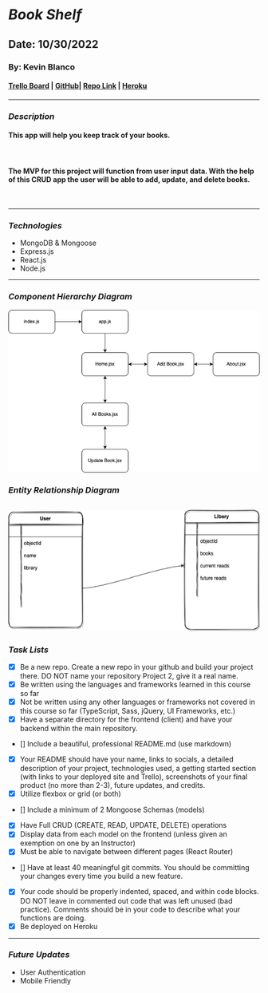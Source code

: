 # **_*Book Shelf*_**

## Date: 10/30/2022

### By: Kevin Blanco

#### [Trello Board](https://trello.com/b/FMWy77pS/bookshelf-crud-app) | [GitHub](https://github.com/greensharpie)| [Repo Link](https://github.com/greensharpie/BookShelf) | [Heroku](https://bookshelf-crud.herokuapp.com/)

---

### **_*Description*_**

#### This app will help you keep track of your books.

<br/>

#### The MVP for this project will function from user input data. With the help of this CRUD app the user will be able to add, update, and delete books.

<br/>

---

### **_Technologies_**

- MongoDB & Mongoose
- Express.js
- React.js
- Node.js

---

### **_Component Hierarchy Diagram_**

![Component Heirachy Diagram](client/diagrams/CHD.png)

### **_Entity Relationship Diagram_**

## ![Entity Relationship Diagram](client/diagrams/ERD.png)

### **_Task Lists_**

- [x] Be a new repo. Create a new repo in your github and build your project there. DO NOT name your repository Project 2, give it a real name.
- [x] Be written using the languages and frameworks learned in this course so far
- [x] Not be written using any other languages or frameworks not covered in this course so far (TypeScript, Sass, jQuery, UI Frameworks, etc.)
- [x] Have a separate directory for the frontend (client) and have your backend within the main repository.
- [] Include a beautiful, professional README.md (use markdown)
- [x] Your README should have your name, links to socials, a detailed description of your project, technologies used, a getting started section (with links to your deployed site and Trello), screenshots of your final product (no more than 2-3), future updates, and credits.
- [x] Utilize flexbox or grid (or both)
- [] Include a minimum of 2 Mongoose Schemas (models)
- [x] Have Full CRUD (CREATE, READ, UPDATE, DELETE) operations
- [x] Display data from each model on the frontend (unless given an exemption on one by an Instructor)
- [x] Must be able to navigate between different pages (React Router)
- [] Have at least 40 meaningful git commits. You should be committing your changes every time you build a new feature.
- [x] Your code should be properly indented, spaced, and within code blocks. DO NOT leave in commented out code that was left unused (bad practice). Comments should be in your code to describe what your functions are doing.
- [x] Be deployed on Heroku

---

### **_Future Updates_**

- User Authentication
- Mobile Friendly
